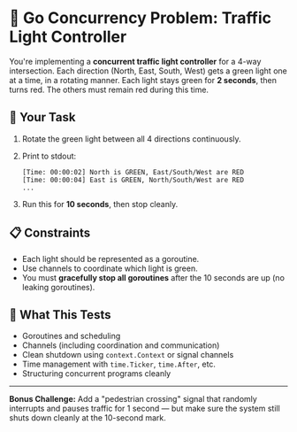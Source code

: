 # 🚦 Go Concurrency Problem: Traffic Light Controller

You're implementing a **concurrent traffic light controller** for a 4-way intersection. Each direction (North, East, South, West) gets a green light one at a time, in a rotating manner. Each light stays green for **2 seconds**, then turns red. The others must remain red during this time.

## 🧩 Your Task

1. Rotate the green light between all 4 directions continuously.
2. Print to stdout:

    ```
    [Time: 00:00:02] North is GREEN, East/South/West are RED
    [Time: 00:00:04] East is GREEN, North/South/West are RED
    ...
    ```

3. Run this for **10 seconds**, then stop cleanly.

## 📋 Constraints

- Each light should be represented as a goroutine.
- Use channels to coordinate which light is green.
- You must **gracefully stop all goroutines** after the 10 seconds are up (no leaking goroutines).

## 🧠 What This Tests

- Goroutines and scheduling
- Channels (including coordination and communication)
- Clean shutdown using `context.Context` or signal channels
- Time management with `time.Ticker`, `time.After`, etc.
- Structuring concurrent programs cleanly

---

**Bonus Challenge:** Add a "pedestrian crossing" signal that randomly interrupts and pauses traffic for 1 second — but make sure the system still shuts down cleanly at the 10-second mark.
